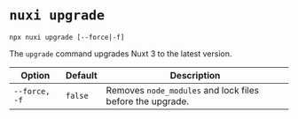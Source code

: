 # `nuxi upgrade`

```{bash}
npx nuxi upgrade [--force|-f]
```

The `upgrade` command upgrades Nuxt 3 to the latest version.

Option        | Default          | Description
-------------------------|-----------------|------------------
`--force, -f` | `false` | Removes `node_modules` and lock files before the upgrade.
